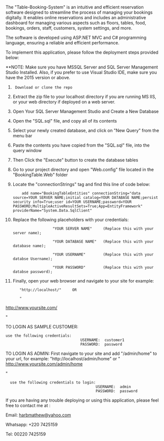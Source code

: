 ﻿The "Table-Booking-System" is an intuitive and 
efficient reservation software designed to streamline the 
process of managing your bookings digitally.
It enables online reservations and includes an 
administrative dashboard for managing various aspects such as floors, 
tables, food, bookings, orders, staff, 
customers, system settings, and more.



The software is developed using ASP.NET MVC and C# programming language, 
ensuring a reliable and efficient performance. 

To implement this application, please follow the deployment steps provided below:

**NOTE: Make sure you have MSSQL Server and SQL Server Management Studio  Installed.
        Also, if you prefer to use Visual Studio IDE, make sure you have the 2015 version or above.



1.      Download or clone the repo 

2.	Extract the zip file to your localhost directory if you are running MS IIS, 
        or your web directory if deployed on a web server.
3.	Open Your SQL Server Management Studio and Create a New Database
4.	Open the "SQL.sql" file, and copy all of its contents
5.	Select your newly created database, and click on "New Query" from the menu bar
6.	Paste the contents you have copied from the "SQL.sql" file, into the query window
7.	Then Click the "Execute" button to create the database tables
8.	Go to your project directory and open "Web.config" file located in the "BookingTable.Web" folder 

9.	Locate the "connectionStrings" tag and find this line of code below:

            add name="BookingTableEntities" connectionString="data source=YOUR SERVER NAME;initial catalog=YOUR DATABASE NAME;persist security info=True;user id=YOUR USERNAME;password=YOUR PASSWORD;MultipleActiveResultSets=True;App=EntityFramework" providerName="System.Data.SqlClient"
           

10.    Replace the following placeholders with your credentials:

                             "YOUR SERVER NAME"     (Replace this with your server name);

                             "YOUR DATABASE NAME"   (Replace this with your database name);

                             "YOUR USERNAME"        (Replace this with your databse Username);

                             "YOUR PASSWORD"        (Replace this with your databse password);
           


11.	Finally, open your web browser and navigate to your site for example: 

           "http://localhost/"     OR  

           "
http://www.yoursite.com/

"


TO LOGIN AS SAMPLE CUSTOMER:

	use the following credentials:
                                      USERNAME:  customer1
                                      PASSWORD:  password


TO LOGIN AS ADMIN:
        First navigate to your site and add "/admin/home" to your url, for example: 
          "http://localhost/admin/home"  or  "
http://www.yoursite.com/admin/home

"

	  use the following credentials to login:
                                             USERNAME:  admin
                                             PASSWORD:  password






If you are having any trouble deploying or using this application, 
please feel free to contact me at :

Email:     harbmathew@yahoo.com

Whatsapp:  +220 7425159

Tel:       00220 7425159

                                                                            




 
